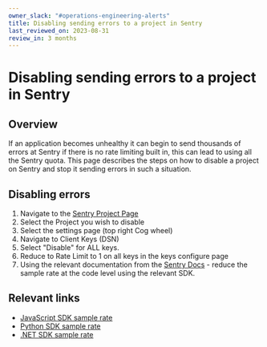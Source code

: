 ```yaml
---
owner_slack: "#operations-engineering-alerts"
title: Disabling sending errors to a project in Sentry
last_reviewed_on: 2023-08-31
review_in: 3 months
---
```


# Disabling sending errors to a project in Sentry

## Overview

If an application becomes unhealthy it can begin to send thousands of errors at Sentry if there is no rate limiting built in, this can lead to using all the Sentry quota.
This page describes the steps on how to disable a project on Sentry and stop it sending errors in such a situation.

## Disabling errors

1. Navigate to the [Sentry Project Page](https://sentry.io/organizations/ministryofjustice/projects/)
2. Select the Project you wish to disable
3. Select the settings page (top right Cog wheel)
4. Navigate to Client Keys (DSN)
5. Select "Disable" for ALL keys.
6. Reduce to Rate Limit to 1 on all keys in the keys configure page
7. Using the relevant documentation from the [Sentry Docs](https://doc.sentry.io) - reduce the sample rate at the code level using the relevant SDK.

## Relevant links

* [JavaScript SDK sample rate](https://docs.sentry.io/platforms/javascript/configuration/sampling/)
* [Python SDK sample rate](https://docs.sentry.io/platforms/python/configuration/sampling/)
* [.NET SDK sample rate](https://docs.sentry.io/platforms/dotnet/configuration/sampling/)
